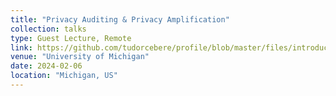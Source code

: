 ```yaml
---
title: "Privacy Auditing & Privacy Amplification"
collection: talks
type: Guest Lecture, Remote
link: https://github.com/tudorcebere/profile/blob/master/files/introduction_to_differential_privacy.pdf
venue: "University of Michigan"
date: 2024-02-06
location: "Michigan, US"
---
```

